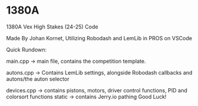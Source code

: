 # 1380A
1380A Vex High Stakes (24-25)  Code

Made By Johan Kornet, Utilizing Robodash and LemLib in PROS on VSCode

Quick Rundown:

main.cpp -> main file, contains the competition template.

autons.cpp -> Contains LemLib settings, alongside Robodash callbacks and autons/the auton selector

devices.cpp -> contains pistons, motors, driver control functions, PID and colorsort functions
static -> contains Jerry.io pathing
Good Luck! 
